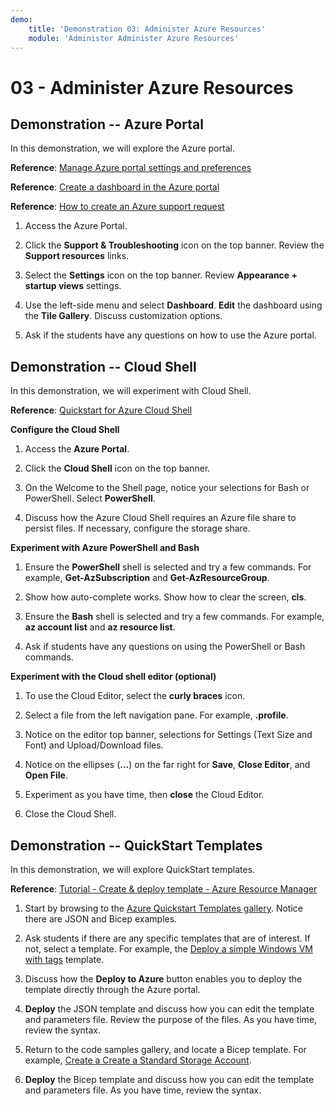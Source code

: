 ```yaml
---
demo:
    title: 'Demonstration 03: Administer Azure Resources'
    module: 'Administer Administer Azure Resources'
---
```

# 03 - Administer Azure Resources

## Demonstration -- Azure Portal

In this demonstration, we will explore the Azure portal.

**Reference**: [Manage Azure portal settings and preferences](https://docs.microsoft.com/azure/azure-portal/set-preferences)

**Reference**: [Create a dashboard in the Azure portal](https://docs.microsoft.com/azure/azure-portal/azure-portal-dashboards)

**Reference**: [How to create an Azure support request](https://docs.microsoft.com/azure/azure-portal/supportability/how-to-create-azure-support-request)

1. Access the Azure Portal.

1. Click the **Support & Troubleshooting** icon on the top banner. Review the **Support resources** links. 

1. Select the **Settings** icon on the top banner. Review **Appearance + startup views** settings. 

1. Use the left-side menu and select **Dashboard**. **Edit** the dashboard using the **Tile Gallery**. Discuss customization options. 

1. Ask if the students have any questions on how to use the Azure portal. 

## Demonstration -- Cloud Shell

In this demonstration, we will experiment with Cloud Shell.

**Reference**: [Quickstart for Azure Cloud Shell](https://learn.microsoft.com/en-us/azure/cloud-shell/quickstart?tabs=azurecli)

**Configure the Cloud Shell**

1.  Access the **Azure Portal**.

1.  Click the **Cloud Shell** icon on the top banner.

1.  On the Welcome to the Shell page, notice your selections for Bash or PowerShell. Select **PowerShell**.

1.  Discuss how the Azure Cloud Shell requires an Azure file share to persist files. If necessary, configure the storage share. 

**Experiment with Azure PowerShell and Bash**

1. Ensure the **PowerShell** shell is selected and try a few commands. For example, **Get-AzSubscription** and **Get-AzResourceGroup**.

1. Show how auto-complete works. Show how to clear the screen, **cls**. 

1. Ensure the **Bash** shell is selected and try a few commands. For example, **az account list** and **az resource list**.

1. Ask if students have any questions on using the PowerShell or Bash commands. 

**Experiment with the Cloud shell editor (optional)**

1. To use the Cloud Editor, select the **curly braces** icon.

1. Select a file from the left navigation pane. For example, **.profile**.

1. Notice on the editor top banner, selections for Settings (Text Size and Font) and Upload/Download files.

1. Notice on the ellipses (**\...**) on the far right for **Save**, **Close Editor**, and **Open File**.

1. Experiment as you have time, then **close** the Cloud Editor.

1. Close the Cloud Shell.

## Demonstration -- QuickStart Templates

In this demonstration, we will explore QuickStart templates.

**Reference**: [Tutorial - Create & deploy template - Azure Resource Manager](https://docs.microsoft.com/en-us/azure/azure-resource-manager/templates/template-tutorial-create-first-template?tabs=azure-powershell)

1. Start by browsing to the [Azure Quickstart Templates gallery](https://learn.microsoft.com/en-us/samples/browse/?expanded=azure&products=azure-resource-manager). Notice there are JSON and Bicep examples. 

1. Ask students if there are any specific templates that are of interest. If not, select a template. For example, the [Deploy a simple Windows VM with tags](https://learn.microsoft.com/en-us/samples/azure/azure-quickstart-templates/vm-tags/) template.

1. Discuss how the **Deploy to Azure** button enables you to deploy the template directly through the Azure portal.

1. **Deploy** the JSON template and discuss how you can edit the template and parameters file. Review the purpose of the files. As you have time, review the syntax. 

1. Return to the code samples gallery, and locate a Bicep template. For example, [Create a Create a Standard Storage Account](https://learn.microsoft.com/en-us/samples/azure/azure-quickstart-templates/storage-account-create/). 

1. **Deploy** the Bicep template and discuss how you can edit the template and parameters file. As you have time, review the syntax. 
